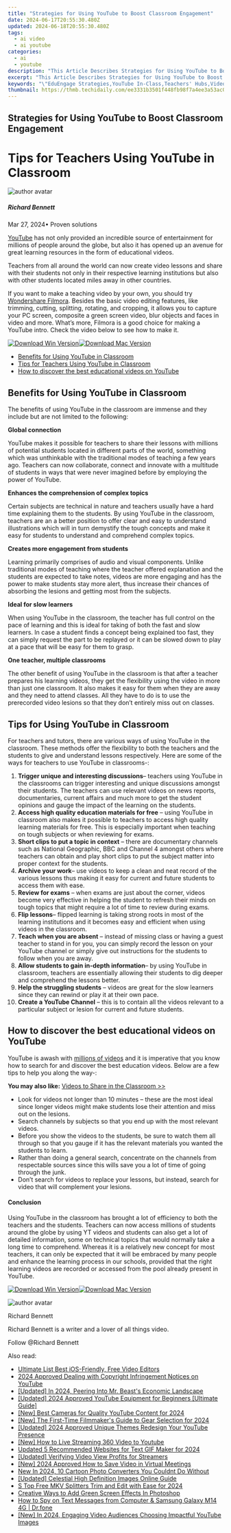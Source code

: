 ```yaml
---
title: "Strategies for Using YouTube to Boost Classroom Engagement"
date: 2024-06-17T20:55:30.480Z
updated: 2024-06-18T20:55:30.480Z
tags:
  - ai video
  - ai youtube
categories:
  - ai
  - youtube
description: "This Article Describes Strategies for Using YouTube to Boost Classroom Engagement"
excerpt: "This Article Describes Strategies for Using YouTube to Boost Classroom Engagement"
keywords: "\"EduEngage Strategies,YouTube In-Class,Teachers' Hubs,Video Lesson Plans,Classroom Videos,Engaged Students,Interactive Learning\""
thumbnail: https://thmb.techidaily.com/ee3331b3501f448fb98f7a4ee3a53ac099c1c123c857eac1255a179cf5757415.jpg
---
```


## Strategies for Using YouTube to Boost Classroom Engagement

# Tips for Teachers Using YouTube in Classroom

![author avatar](https://images.wondershare.com/filmora/article-images/richard-bennett.jpg)

##### Richard Bennett

 Mar 27, 2024• Proven solutions

[YouTube](https://tools.techidaily.com/wondershare/filmora/download/) has not only provided an incredible source of entertainment for millions of people around the globe, but also it has opened up an avenue for great learning resources in the form of educational videos.

 Teachers from all around the world can now create video lessons and share with their students not only in their respective learning institutions but also with other students located miles away in other countries.

 If you want to make a teaching video by your own, you should try [Wondershare Filmora](https://tools.techidaily.com/wondershare/filmora/download/). Besides the basic video editing features, like trimming, cutting, splitting, rotating, and cropping, it allows you to capture your PC screen, composite a green screen video, blur objects and faces in video and more. What’s more, Filmora is a good choice for making a YouTube intro. Check the video below to see how to make it.

[![Download Win Version](https://images.wondershare.com/filmora/guide/download-btn-win.jpg)](https://tools.techidaily.com/wondershare/filmora/download/)[![Download Mac Version](https://images.wondershare.com/filmora/guide/download-btn-mac.jpg)](https://tools.techidaily.com/wondershare/filmora/download/)

* [Benefits for Using YouTube in Classroom](#part1)
* [Tips for Teachers Using YouTube in Classroom](#part2)
* [How to discover the best educational videos on YouTube](#part3)

## Benefits for Using YouTube in Classroom

 The benefits of using YouTube in the classroom are immense and they include but are not limited to the following:

**Global connection**

 YouTube makes it possible for teachers to share their lessons with millions of potential students located in different parts of the world, something which was unthinkable with the traditional modes of teaching a few years ago. Teachers can now collaborate, connect and innovate with a multitude of students in ways that were never imagined before by employing the power of YouTube.

**Enhances the comprehension of complex topics**

 Certain subjects are technical in nature and teachers usually have a hard time explaining them to the students. By using YouTube in the classroom, teachers are an a better position to offer clear and easy to understand illustrations which will in turn demystify the tough concepts and make it easy for students to understand and comprehend complex topics.

**Creates more engagement from students**

 Learning primarily comprises of audio and visual components. Unlike traditional modes of teaching where the teacher offered explanation and the students are expected to take notes, videos are more engaging and has the power to make students stay more alert, thus increase their chances of absorbing the lesions and getting most from the subjects.

**Ideal for slow learners**

 When using YouTube in the classroom, the teacher has full control on the pace of learning and this is ideal for taking of both the fast and slow learners. In case a student finds a concept being explained too fast, they can simply request the part to be replayed or it can be slowed down to play at a pace that will be easy for them to grasp.

**One teacher, multiple classrooms**

 The other benefit of using YouTube in the classroom is that after a teacher prepares his learning videos, they get the flexibility using the video in more than just one classroom. It also makes it easy for them when they are away and they need to attend classes. All they have to do is to use the prerecorded video lesions so that they don’t entirely miss out on classes.

## Tips for Using YouTube in Classroom

 For teachers and tutors, there are various ways of using YouTube in the classroom. These methods offer the flexibility to both the teachers and the students to give and understand lessons respectively. Here are some of the ways for teachers to use YouTube in classrooms-:

1. **Trigger unique and interesting discussions**– teachers using YouTube in the classrooms can trigger interesting and unique discussions amongst their students. The teachers can use relevant videos on news reports, documentaries, current affairs and much more to get the student opinions and gauge the impact of the learning on the students.
2. **Access high quality education materials for free** – using YouTube in classroom also makes it possible to teachers to access high quality learning materials for free. This is especially important when teaching on tough subjects or when reviewing for exams.
3. **Short clips to put a topic in context** – there are documentary channels such as National Geographic, BBC and Channel 4 amongst others where teachers can obtain and play short clips to put the subject matter into proper context for the students.
4. **Archive your work**– use videos to keep a clean and neat record of the various lessons thus making it easy for current and future students to access them with ease.
5. **Review for exams** – when exams are just about the corner, videos become very effective in helping the student to refresh their minds on tough topics that might require a lot of time to review during exams.
6. **Flip lessons**– flipped learning is taking strong roots in most of the learning institutions and it becomes easy and efficient when using videos in the classroom.
7. **Teach when you are absent** – instead of missing class or having a guest teacher to stand in for you, you can simply record the lesson on your YouTube channel or simply give out instructions for the students to follow when you are away.
8. **Allow students to gain in-depth information**– by using YouTube in classroom, teachers are essentially allowing their students to dig deeper and comprehend the lessons better.
9. **Help the struggling students** – videos are great for the slow learners since they can rewind or play it at their own pace.
10. **Create a YouTube Channel** – this is to contain all the videos relevant to a particular subject or lesion for current and future students.

## How to discover the best educational videos on YouTube

 YouTube is awash with [millions of videos](https://tools.techidaily.com/wondershare/filmora/download/) and it is imperative that you know how to search for and discover the best education videos. Below are a few tips to help you along the way-:

**You may also like:** [Videos to Share in the Classroom >>](https://tools.techidaily.com/wondershare/filmora/download/)

* Look for videos not longer than 10 minutes – these are the most ideal since longer videos might make students lose their attention and miss out on the lesions.
* Search channels by subjects so that you end up with the most relevant videos.
* Before you show the videos to the students, be sure to watch them all through so that you gauge if it has the relevant materials you wanted the students to learn.
* Rather than doing a general search, concentrate on the channels from respectable sources since this wills save you a lot of time of going through the junk.
* Don’t search for videos to replace your lessons, but instead, search for video that will complement your lesions.

#### Conclusion

 Using YouTube in the classroom has brought a lot of efficiency to both the teachers and the students. Teachers can now access millions of students around the globe by using YT videos and students can also get a lot of detailed information, some on technical topics that would normally take a long time to comprehend. Whereas it is a relatively new concept for most teachers, it can only be expected that it will be embraced by many people and enhance the learning process in our schools, provided that the right learning videos are recorded or accessed from the pool already present in YouTube.

[![Download Win Version](https://images.wondershare.com/filmora/guide/download-btn-win.jpg)](https://tools.techidaily.com/wondershare/filmora/download/)[![Download Mac Version](https://images.wondershare.com/filmora/guide/download-btn-mac.jpg)](https://tools.techidaily.com/wondershare/filmora/download/)

![author avatar](https://images.wondershare.com/filmora/article-images/richard-bennett.jpg)

Richard Bennett

Richard Bennett is a writer and a lover of all things video.

Follow @Richard Bennett


<ins class="adsbygoogle"
     style="display:block"
     data-ad-format="autorelaxed"
     data-ad-client="ca-pub-7571918770474297"
     data-ad-slot="1223367746"></ins>



<ins class="adsbygoogle"
     style="display:block"
     data-ad-client="ca-pub-7571918770474297"
     data-ad-slot="8358498916"
     data-ad-format="auto"
     data-full-width-responsive="true"></ins>

<span class="atpl-alsoreadstyle">Also read:</span>
<div><ul>
<li><a href="https://youtube-lab.techidaily.com/ate-list-best-ios-friendly-free-video-editors/"><u>Ultimate List  Best iOS-Friendly, Free Video Editors</u></a></li>
<li><a href="https://youtube-lab.techidaily.com/approved-dealing-with-copyright-infringement-notices-on-youtube/"><u>2024 Approved  Dealing with Copyright Infringement Notices on YouTube</u></a></li>
<li><a href="https://youtube-lab.techidaily.com/ed-in-2024-peering-into-mr-beasts-economic-landscape/"><u>[Updated] In 2024, Peering Into Mr. Beast's Economic Landscape</u></a></li>
<li><a href="https://youtube-lab.techidaily.com/ed-2024-approved-youtube-equipment-for-beginners-ultimate-guide/"><u>[Updated] 2024 Approved  YouTube Equipment for Beginners [Ultimate Guide]</u></a></li>
<li><a href="https://youtube-lab.techidaily.com/est-cameras-for-quality-youtube-content-for-2024/"><u>[New] Best Cameras for Quality YouTube Content for 2024</u></a></li>
<li><a href="https://youtube-lab.techidaily.com/he-first-time-filmmakers-guide-to-gear-selection-for-2024/"><u>[New] The First-Time Filmmaker's Guide to Gear Selection for 2024</u></a></li>
<li><a href="https://youtube-lab.techidaily.com/ed-2024-approved-unique-themes-redesign-your-youtube-presence/"><u>[Updated] 2024 Approved  Unique Themes  Redesign Your YouTube Presence</u></a></li>
<li><a href="https://youtube-lab.techidaily.com/ow-to-live-streaming-360-video-to-youtube/"><u>[New] How to Live Streaming 360 Video to Youtube</u></a></li>
<li><a href="https://animation-videos.techidaily.com/updated-5-recommended-websites-for-text-gif-maker-for-2024/"><u>Updated 5 Recommended Websites for Text GIF Maker for 2024</u></a></li>
<li><a href="https://facebook-video-share.techidaily.com/updated-verifying-video-view-profits-for-streamers/"><u>[Updated] Verifying Video View Profits for Streamers</u></a></li>
<li><a href="https://desktop-recording.techidaily.com/new-2024-approved-how-to-save-video-in-virtual-meetings/"><u>[New] 2024 Approved  How to Save Video in Virtual Meetings</u></a></li>
<li><a href="https://animation-videos.techidaily.com/new-in-2024-10-cartoon-photo-converters-you-couldnt-do-without/"><u>New In 2024, 10 Cartoon Photo Converters You Couldnt Do Without</u></a></li>
<li><a href="https://extra-tips.techidaily.com/updated-celestial-high-definition-images-online-guide/"><u>[Updated] Celestial High Definition Images Online Guide</u></a></li>
<li><a href="https://ai-video-apps.techidaily.com/s-top-free-mkv-splitters-trim-and-edit-with-ease-for-2024/"><u>S Top Free MKV Splitters Trim and Edit with Ease for 2024</u></a></li>
<li><a href="https://ai-editing-video.techidaily.com/creative-ways-to-add-green-screen-effects-in-photoshop/"><u>Creative Ways to Add Green Screen Effects In Photoshop</u></a></li>
<li><a href="https://android-location-track.techidaily.com/how-to-spy-on-text-messages-from-computer-and-samsung-galaxy-m14-4g-drfone-by-drfone-virtual-android/"><u>How to Spy on Text Messages from Computer & Samsung Galaxy M14 4G | Dr.fone</u></a></li>
<li><a href="https://facebook-video-share.techidaily.com/new-in-2024-engaging-video-audiences-choosing-impactful-youtube-images/"><u>[New] In 2024, Engaging Video Audiences  Choosing Impactful YouTube Images</u></a></li>
</ul></div>
